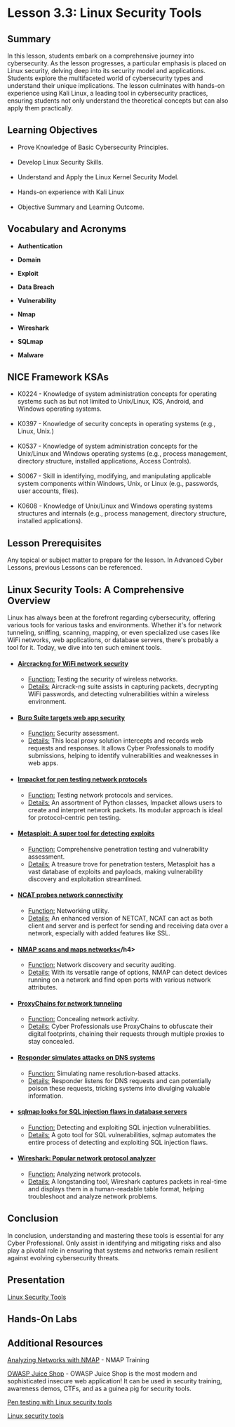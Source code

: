 <h1> Lesson 3.3: Linux Security Tools </h1>
<h2> Summary</h2>

<p1>In this lesson, students embark on a comprehensive journey into cybersecurity. As the lesson progresses, a particular emphasis is placed on Linux security, delving deep into its security model and applications. Students explore the multifaceted world of cybersecurity types and understand their unique implications. The lesson culminates with hands-on experience using Kali Linux, a leading tool in cybersecurity practices, ensuring students not only understand the theoretical concepts but can also apply them practically.</p1>
<br>

<h2>Learning Objectives</h2>
<ul>
<li>Prove Knowledge of Basic Cybersecurity Principles.</li>
  <br>
<li>Develop Linux Security Skills.</li><br>

<li>Understand and Apply the Linux Kernel Security Model.</li><br>

<li>Hands-on experience with Kali Linux</li><br>
  
<li>Objective Summary and Learning Outcome.</li>

</ul>

<h2>Vocabulary and Acronyms</h2>

<ul><li>

**Authentication**</li>

<li>

**Domain**</li>
  
<li>
  
**Exploit**</li>
<li>
  
**Data Breach**</li>
<li>
  
**Vulnerability**</li>
<li>
  
**Nmap**</li>
<li>
  
**Wireshark**</li>
<li>
  
**SQLmap**</li>

<li>
  
**Malware**</li>

</ul>

<h2>NICE Framework KSAs</h2>
<ul>
<li>K0224 - Knowledge of system administration concepts for operating systems such as but not limited to Unix/Linux, IOS, Android, and Windows operating systems.</li>
<br>
<li>K0397 - Knowledge of security concepts in operating systems (e.g., Linux, Unix.)</li>
<br>
<li>K0537 - Knowledge of system administration concepts for the Unix/Linux and Windows operating systems (e.g., process management, directory structure, installed applications, Access Controls).</li>
<br>
<li>S0067 - Skill in identifying, modifying, and manipulating applicable system components within Windows, Unix, or Linux (e.g., passwords, user accounts, files).</li>
<br>
<li>K0608 - Knowledge of Unix/Linux and Windows operating systems structures and internals (e.g., process management, directory structure, installed applications).</li>

</ul>


<h2>Lesson Prerequisites</h2>
<p1>Any topical or subject matter to prepare for the lesson. In Advanced Cyber Lessons, previous Lessons can be referenced. </p1>
<br>


<h2>Linux Security Tools: A Comprehensive Overview</h2>

Linux has always been at the forefront regarding cybersecurity, offering various tools for various tasks and environments. Whether it's for network tunneling, sniffing, scanning, mapping, or even specialized use cases like WiFi networks, web applications, or database servers, there's probably a tool for it. Today, we dive into ten such eminent tools.

<ul>
	<li><h4><ins>Aircrackng for WiFi network security</ins></h4></li>
	<ul>
		<li><ins>Function:</ins> Testing the security of wireless networks.</li>
		<li><ins>Details:</ins> Aircrack-ng suite assists in capturing packets, decrypting WiFi passwords, and detecting vulnerabilities within a wireless environment. </li>
	</ul>
	<li><h4><ins>Burp Suite targets web app security</ins></h4></li>
	<ul>
		<li><ins>Function:</ins> Security assessment.</li>
		<li><ins>Details:</ins> This local proxy solution intercepts and records web requests and responses. It allows Cyber Professionals to modify submissions, helping to identify vulnerabilities and weaknesses in web apps.</li>
	</ul>
	<li><h4><ins>Impacket for pen testing network protocols</ins></h4></li>
	<ul>
		<li><ins>Function:</ins> Testing network protocols and services.</li>
		<li><ins>Details:</ins>  An assortment of Python classes, Impacket allows users to create and interpret network packets. Its modular approach is ideal for protocol-centric pen testing.</li>
	</ul>
	<li><h4><ins>Metasploit: A super tool for detecting exploits</ins></h4></li>
	<ul>
		<li><ins>Function:</ins> Comprehensive penetration testing and vulnerability assessment.</li>
		<li><ins>Details:</ins> A treasure trove for penetration testers, Metasploit has a vast database of exploits and payloads, making vulnerability discovery and exploitation streamlined.</li>
	</ul>
	<li><h4><ins>NCAT probes network connectivity</ins></h4></li>
	<ul>
		<li><ins>Function:</ins> Networking utility.</li>
		<li><ins>Details:</ins> An enhanced version of NETCAT, NCAT can act as both client and server and is perfect for sending and receiving data over a network, especially with added features like SSL.</li>
	</ul>
	<li><h4><ins>NMAP scans and maps networks<</ins>/h4></li>
	<ul>
		<li><ins>Function:</ins> Network discovery and security auditing.</li>
		<li><ins>Details:</ins> With its versatile range of options, NMAP can detect devices running on a network and find open ports with various network attributes.</li>
	</ul>
	<li><h4><ins>ProxyChains for network tunneling</ins></h4></li>
	<ul>
		<li><ins>Function:</ins> Concealing network activity.</li>
		<li><ins>Details:</ins> Cyber Professionals use ProxyChains to obfuscate their digital footprints, chaining their requests through multiple proxies to stay concealed.</li>
	</ul>
	<li><h4><ins>Responder simulates attacks on DNS systems</ins></h4></li>
	<ul>
		<li><ins>Function:</ins> Simulating name resolution-based attacks.</li>
		<li><ins>Details:</ins> Responder listens for DNS requests and can potentially poison these requests, tricking systems into divulging valuable information.</li>
	</ul>
	<li><h4><ins>sqlmap looks for SQL injection flaws in database servers</ins></h4></li>
	<ul>
		<li><ins>Function:</ins> Detecting and exploiting SQL injection vulnerabilities.</li>
		<li><ins>Details:</ins> A goto tool for SQL vulnerabilities, sqlmap automates the entire process of detecting and exploiting SQL injection flaws.</li>
	</ul>
	<li><h4><ins>Wireshark: Popular network protocol analyzer</ins></h4></li>
	<ul>
		<li><ins>Function:</ins> Analyzing network protocols.</li>
		<li><ins>Details:</ins> A longstanding tool, Wireshark captures packets in real-time and displays them in a human-readable table format, helping troubleshoot and analyze network problems.</li>
	</ul>
</ul>















<h2>Conclusion</h2>

In conclusion, understanding and mastering these tools is essential for any Cyber Professional. Only assist in identifying and mitigating risks and also play a pivotal role in ensuring that systems and networks remain resilient against evolving cybersecurity threats.



<h2> Presentation</h2>

<a href="https://docs.google.com/presentation/d/1YF7FvOgw71sHRwFDUPOS-McXoAcs030T/edit?usp=sharing&ouid=110228847857413878764&rtpof=true&sd=true"> Linux Security Tools </a>



<h2> Hands-On Labs</h2>


<h2> Additional Resources</h2>

<a href="https://owasp.org/www-pdf-archive/Analysing_Networks_with_NMAP.pdf">Analyzing Networks with NMAP</a> - NMAP Training <br>

<a href="https://owasp.org/www-project-juice-shop/">OWASP Juice Shop</a> - OWASP Juice Shop is the most modern and sophisticated insecure web application! It can be used in security training, awareness demos, CTFs, and as a guinea pig for security tools.

<a href="https://opensource.com/article/21/5/linux-security-tools">Pen testing with Linux security tools</a><br>

<a href="https://linuxsecurity.expert/security-tools/top-100/">Linux security tools</a><br>
